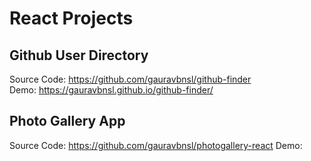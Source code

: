 # React Projects

## Github User Directory

Source Code: https://github.com/gauravbnsl/github-finder  
Demo: https://gauravbnsl.github.io/github-finder/

## Photo Gallery App

Source Code: https://github.com/gauravbnsl/photogallery-react 
Demo: 

